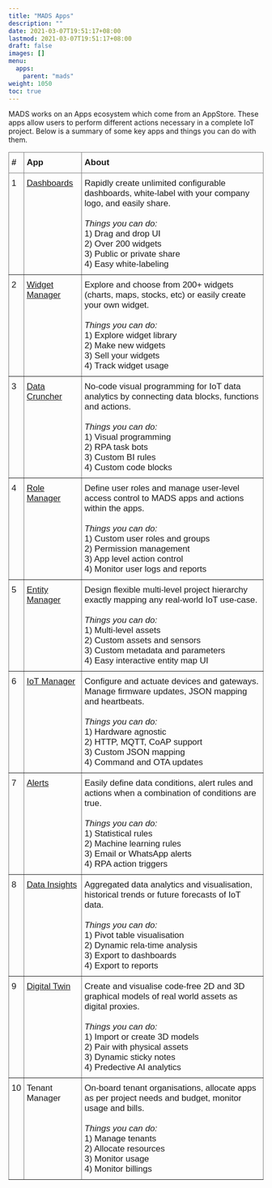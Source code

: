 ```yaml
---
title: "MADS Apps"
description: ""
date: 2021-03-07T19:51:17+08:00
lastmod: 2021-03-07T19:51:17+08:00
draft: false
images: []
menu:
  apps:
    parent: "mads"
weight: 1050
toc: true
---
```


MADS works on an Apps ecosystem which come from an AppStore. These apps allow users to perform different actions necessary in a complete IoT project. Below is a summary of some key apps and things you can do with them.

<style type="text/css">
.tg  {border-collapse:collapse;border-spacing:0;}
.tg td{border-color:black;border-style:solid;border-width:1px;font-family:Jost,Century Gothic,CenturyGothic,AppleGothic, Arial, sans-serif;font-size:17px;
  overflow:hidden;padding:10px 5px;word-break:normal;}
.tg th{border-color:black;border-style:solid;border-width:1px;font-family:Jost,Century Gothic,CenturyGothic,AppleGothic, Arial, sans-serif;font-size:17px;
  font-weight:normal;overflow:hidden;padding:10px 5px;word-break:normal;}
.tg .tg-0pky{border-color:inherit;text-align:left;vertical-align:top}
</style>
<table class="tg">
<thead>
  <tr>
    <th class="tg-0pky"><b>#</b></th>
    <th class="tg-0pky"><b>App</b></th>
    <th class="tg-0pky"><b>About</b></th>
  </tr>
</thead>
<tbody>
  <tr>
    <td class="tg-0pky">1</td>
    <td class="tg-0pky"><a href="/apps/dashboards/dashboards">Dashboards</a></td>
    <td class="tg-0pky">Rapidly create unlimited configurable dashboards, white-label with your company logo, and easily share.<br><br><i>Things you can do:</i><br>1) Drag and drop UI<br>2) Over 200 widgets<br>3) Public or private share<br>4) Easy white-labeling</td>
  </tr>
  <tr>
    <td class="tg-0pky">2</td>
    <td class="tg-0pky"><a href="/apps/widget-manager/widget-manager">Widget Manager</a></td>
    <td class="tg-0pky">Explore and choose from 200+ widgets (charts, maps, stocks, etc) or easily create your own widget.<br><br><i>Things you can do:</i><br>1) Explore widget library<br>2) Make new widgets<br>3) Sell your widgets<br>4) Track widget usage<br></td>
  </tr>
  <tr>
    <td class="tg-0pky">3</td>
    <td class="tg-0pky"><a href="/apps/data-cruncher/data-cruncher">Data Cruncher</a></td>
    <td class="tg-0pky">No-code visual programming for IoT data analytics by connecting data blocks, functions and actions.<br><br><i>Things you can do:</i><br>1) Visual programming<br>2) RPA task bots<br>3) Custom BI rules<br>4) Custom code blocks<br></td>
  </tr>
  <tr>
    <td class="tg-0pky">4</td>
    <td class="tg-0pky"><a href="/apps/role-manager/role-manager">Role Manager</a></td>
    <td class="tg-0pky">Define user roles and manage user-level access control to MADS apps and actions within the apps.<br><br><i>Things you can do:</i><br>1) Custom user roles and groups<br>2) Permission management<br>3) App level action control<br>4) Monitor user logs and reports<br></td>
  </tr>
  <tr>
    <td class="tg-0pky">5</td>
    <td class="tg-0pky"><a href="/apps/entity-manager/entity-manager">Entity Manager</a></td>
    <td class="tg-0pky">Design flexible multi-level project hierarchy exactly mapping any real-world IoT use-case.<br><br><i>Things you can do:</i><br>1) Multi-level assets<br>2) Custom assets and sensors<br>3) Custom metadata and parameters<br>4) Easy interactive entity map UI<br></td>
  </tr>
  <tr>
    <td class="tg-0pky">6</td>
    <td class="tg-0pky"><a href="/apps/iot-manager/iot-manager">IoT Manager</a></td>
    <td class="tg-0pky">Configure and actuate devices and gateways. Manage firmware updates, JSON mapping and heartbeats.<br><br><i>Things you can do:</i><br>1) Hardware agnostic<br>2) HTTP, MQTT, CoAP support<br>3) Custom JSON mapping<br>4) Command and OTA updates<br></td>
  </tr>
  <tr>
    <td class="tg-0pky">7</td>
    <td class="tg-0pky"><a href="/apps/alerts/alerts">Alerts</a></td>
    <td class="tg-0pky">Easily define data conditions, alert rules and actions when a combination of conditions are true.<br><br><i>Things you can do:</i><br>1) Statistical rules<br>2) Machine learning rules<br>3) Email or WhatsApp alerts<br>4) RPA action triggers<br></td>
  </tr>
  <tr>
    <td class="tg-0pky">8</td>
    <td class="tg-0pky"><a href="/apps/data-insights/data-insights">Data Insights</a></td>
    <td class="tg-0pky">Aggregated data analytics and visualisation, historical trends or future forecasts of IoT data.<br><br><i>Things you can do:</i><br>1) Pivot table visualisation<br>2) Dynamic rela-time analysis<br>3) Export to dashboards<br>4) Export to reports<br></td>
  </tr>
  <tr>
    <td class="tg-0pky">9</td>
    <td class="tg-0pky"><a href="/apps/digital-twin/digital-twin">Digital Twin</a></td>
    <td class="tg-0pky">Create and visualise code-free 2D and 3D graphical models of real world assets as digital proxies.<br><br><i>Things you can do:</i><br>1) Import or create 3D models<br>2) Pair with physical assets<br>3) Dynamic sticky notes<br>4) Predective AI analytics<br></td>
  </tr>
  <tr>
    <td class="tg-0pky">10</td>
    <td class="tg-0pky">Tenant Manager</td>
    <td class="tg-0pky">On-board tenant organisations, allocate apps as per project needs and budget, monitor usage and bills.<br><br><i>Things you can do:</i><br>1) Manage tenants<br>2) Allocate resources<br>3) Monitor usage<br>4) Monitor billings<br></td>
  </tr>
</tbody>
</table>
